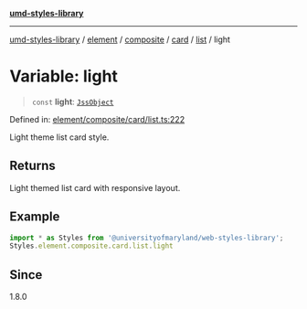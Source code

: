 [**umd-styles-library**](../../../../../../../../README.md)

***

[umd-styles-library](../../../../../../../../modules.md) / [element](../../../../../../../README.md) / [composite](../../../../../README.md) / [card](../../../README.md) / [list](../README.md) / light

# Variable: light

> `const` **light**: [`JssObject`](../../../../../../../../utilities/namespaces/transform/type-aliases/JssObject.md)

Defined in: [element/composite/card/list.ts:222](https://github.com/UMD-Digital/design-system/blob/8c958a0419ab79ba8bcba0aabd12f79a69ac5834/packages/styles/source/element/composite/card/list.ts#L222)

Light theme list card style.

## Returns

Light themed list card with responsive layout.

## Example

```typescript
import * as Styles from '@universityofmaryland/web-styles-library';
Styles.element.composite.card.list.light
```

## Since

1.8.0
